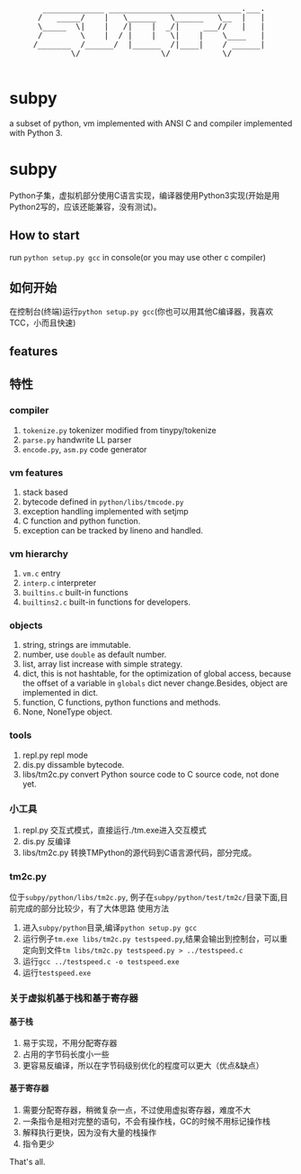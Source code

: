<pre>
       _____________ ____________________________.___.
      /   _____/    |   \______   \______   \__  |   |
      \_____  \|    |   /|    |  _/|     ___//   |   |
      /        \    |  / |    |   \|    |    \____   |
     /_______  /______/  |______  /|____|    / ______|
             \/                 \/           \/       

</pre>

# subpy
a subset of python, vm implemented with ANSI C and compiler implemented with Python 3.
# subpy
Python子集，虚拟机部分使用C语言实现，编译器使用Python3实现(开始是用Python2写的，应该还能兼容，没有测试)。

## How to start
run `python setup.py gcc` in console(or you may use other c compiler)
## 如何开始
在控制台(终端)运行`python setup.py gcc`(你也可以用其他C编译器，我喜欢TCC，小而且快速)

## features
## 特性

### compiler
1. `tokenize.py` tokenizer modified from tinypy/tokenize
2. `parse.py` handwrite LL parser
3. `encode.py`, `asm.py` code generator

### vm features
1. stack based
2. bytecode defined in `python/libs/tmcode.py`
3. exception handling implemented with setjmp
4. C function and python function.
5. exception can be tracked by lineno and handled.

### vm hierarchy
1. `vm.c` entry
2. `interp.c` interpreter
3. `builtins.c` built-in functions
4. `builtins2.c` built-in functions for developers.

### objects
1. string, strings are immutable.
2. number, use `double` as default number.
3. list, array list increase with simple strategy.
4. dict, this is not hashtable, for the optimization of global access, because the offset of a variable in `globals` dict never change.Besides, object are implemented in dict.
5. function, C functions, python functions and methods.
6. None, NoneType object.

### tools
1. repl.py repl mode
2. dis.py dissamble bytecode.
3. libs/tm2c.py convert Python source code to C source code, not done yet.

### 小工具
1. repl.py 交互式模式，直接运行./tm.exe进入交互模式
2. dis.py 反编译
3. libs/tm2c.py 转换TMPython的源代码到C语言源代码，部分完成。

### tm2c.py

位于`subpy/python/libs/tm2c.py`, 例子在`subpy/python/test/tm2c/`目录下面,目前完成的部分比较少，有了大体思路
使用方法

1. 进入`subpy/python`目录,编译`python setup.py gcc`
2. 运行例子`tm.exe libs/tm2c.py testspeed.py`,结果会输出到控制台，可以重定向到文件`tm libs/tm2c.py testspeed.py > ../testspeed.c`
3. 运行`gcc ../testspeed.c -o testspeed.exe`
4. 运行`testspeed.exe`

### 关于虚拟机基于栈和基于寄存器

#### 基于栈
1. 易于实现，不用分配寄存器
2. 占用的字节码长度小一些
3. 更容易反编译，所以在字节码级别优化的程度可以更大（优点&缺点）

#### 基于寄存器
1. 需要分配寄存器，稍微复杂一点，不过使用虚拟寄存器，难度不大
2. 一条指令是相对完整的语句，不会有操作栈，GC的时候不用标记操作栈
3. 解释执行更快，因为没有大量的栈操作
4. 指令更少

That's all.

